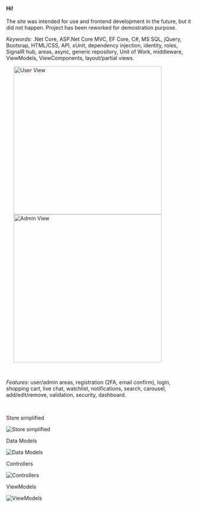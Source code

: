 <h4>Hi!</h4>
<p>The site was intended for use and frontend development in the future, but it did not happen. Project has been reworked for demostration purpose.</p>

<p><i>Keywords:</i> .Net Core, ASP.Net Core MVC, EF Core, C#, MS SQL, jQuery, Bootsrap, HTML/CSS, API, xUnit, dependency injection, identity, roles, SignalR hub, areas, async, generic repository, Unit of Work, middleware, ViewModels, ViewComponents, layout/partial views.</p>

<img src="https://github.com/SlavikKuz/05-demoprosjekt-for-CV/blob/master/Description/user_view_1024.gif"  alt="User View" width ="400" hspace="20"/><img src="https://github.com/SlavikKuz/05-demoprosjekt-for-CV/blob/master/Description/admin_view_1024.gif"  alt="Admin View" width ="400" hspace="20"/>
  

</br>

<p><i>Features:</i> user/admin areas, registration (2FA, email confirm), login, shopping cart, live chat, watchlist, notifications, search, carousel, add/edit/remove, validation, security, dashboard.</p>
</br>
  
  
<p>Store simplified</p>
<img src="https://github.com/SlavikKuz/05-demoprosjekt-for-CV/blob/master/Description/01.png"  alt="Store simplified"/>
</br>
  
  
<p>Data Models</p>
<img src="https://github.com/SlavikKuz/05-demoprosjekt-for-CV/blob/master/Description/02.png"  alt="Data Models"/>
</br>
  
  
<p>Controllers</p>
<img src="https://github.com/SlavikKuz/05-demoprosjekt-for-CV/blob/master/Description/03.png"  alt="Controllers"/>
</br>
  
  
<p>ViewModels</p>
<img src="https://github.com/SlavikKuz/05-demoprosjekt-for-CV/blob/master/Description/04.png"  alt="ViewModels"/>
